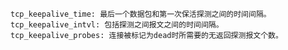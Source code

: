     tcp_keepalive_time: 最后一个数据包和第一次保活探测之间的时间间隔。
    tcp_keepalive_intvl: 包括探测之间报文之间的时间间隔。
    tcp_keepalive_probes: 连接被标记为dead时所需要的无返回探测报文个数。
